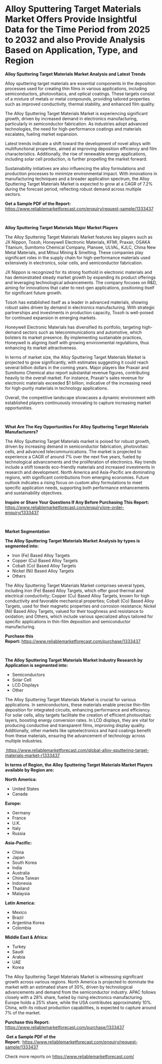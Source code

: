 <p><h1>Alloy Sputtering Target Materials Market Offers Provide Insightful Data for the Time Period from 2025 to 2032 and also Provide Analysis Based on Application, Type, and Region</h1></p><p><strong>Alloy Sputtering Target Materials Market Analysis and Latest Trends</strong></p>
<p><p>Alloy sputtering target materials are essential components in the deposition processes used for creating thin films in various applications, including semiconductors, photovoltaics, and optical coatings. These targets consist of a mixture of metals or metal compounds, providing tailored properties such as improved conductivity, thermal stability, and enhanced film quality.</p><p>The Alloy Sputtering Target Materials Market is experiencing significant growth, driven by increased demand in electronics manufacturing, particularly in semiconductor fabrication. As industries adopt advanced technologies, the need for high-performance coatings and materials escalates, fueling market expansion.</p><p>Latest trends indicate a shift toward the development of novel alloys with multifunctional properties, aimed at improving deposition efficiency and film characteristics. Additionally, the rise of renewable energy applications, including solar cell production, is further propelling the market forward. </p><p>Sustainability initiatives are also influencing the alloy formulations and production processes to minimize environmental impact. With innovations in manufacturing techniques and a broader application spectrum, the Alloy Sputtering Target Materials Market is expected to grow at a CAGR of 7.2% during the forecast period, reflecting robust demand across multiple sectors.</p></p>
<p><strong>Get a Sample PDF of the Report:&nbsp;</strong> <a href="https://www.reliablemarketforecast.com/enquiry/request-sample/1333437?utm_campaign=2333&utm_medium=2&utm_source=Github&utm_content=ia&utm_term=24032025&utm_id=alloy-sputtering-target-materials">https://www.reliablemarketforecast.com/enquiry/request-sample/1333437</a></p>
<p>&nbsp;</p>
<p><strong>Alloy Sputtering Target Materials Major Market Players</strong></p>
<p><p>The Alloy Sputtering Target Materials Market features key players such as JX Nippon, Tosoh, Honeywell Electronic Materials, KFMI, Praxair, OSAKA Titanium, Sumitomo Chemical Company, Plansee, ULVAL, KJLC, China New Metal Materials, and Mitsui Mining & Smelting. These companies play significant roles in the supply chain for high-performance materials used extensively in electronics, solar cells, and semiconductor fabrication.</p><p>JX Nippon is recognized for its strong foothold in electronic materials and has demonstrated steady market growth by expanding its product offerings and leveraging technological advancements. The company focuses on R&D, aiming for innovations that cater to next-gen applications, positioning itself for significant future growth.</p><p>Tosoh has established itself as a leader in advanced materials, showing robust sales driven by demand in electronics manufacturing. With strategic partnerships and investments in production capacity, Tosoh is well-poised for continued expansion in emerging markets.</p><p>Honeywell Electronic Materials has diversified its portfolio, targeting high-demand sectors such as telecommunications and automotive, which bolsters its market presence. By implementing sustainable practices, Honeywell is aligning itself with growing environmental regulations, thus enhancing its market attractiveness.</p><p>In terms of market size, the Alloy Sputtering Target Materials Market is projected to grow significantly, with estimates suggesting it could reach several billion dollars in the coming years. Major players like Praxair and Sumitomo Chemical also report substantial revenue figures, contributing heavily to the overall market. For instance, Praxair's sales revenue for electronic materials exceeded $1 billion, indicative of the increasing need for high-purity materials in technology applications.</p><p>Overall, the competitive landscape showcases a dynamic environment with established players continuously innovating to capture increasing market opportunities.</p></p>
<p>&nbsp;</p>
<p><strong>What Are The Key Opportunities For Alloy Sputtering Target Materials Manufacturers?</strong></p>
<p><p>The Alloy Sputtering Target Materials market is poised for robust growth, driven by increasing demand in semiconductor fabrication, photovoltaic cells, and advanced telecommunications. The market is projected to experience a CAGR of around 7% over the next five years, fueled by technological advancements and the proliferation of electronics. Key trends include a shift towards eco-friendly materials and increased investments in research and development. North America and Asia-Pacific are dominating regions, with significant contributions from emerging economies. Future outlook indicates a rising focus on custom alloy formulations to meet specific application needs, supporting both performance enhancements and sustainability objectives.</p></p>
<p><strong>Inquire or Share Your Questions If Any Before Purchasing This Report:</strong> <a href="https://www.reliablemarketforecast.com/enquiry/pre-order-enquiry/1333437?utm_campaign=2333&utm_medium=2&utm_source=Github&utm_content=ia&utm_term=24032025&utm_id=alloy-sputtering-target-materials">https://www.reliablemarketforecast.com/enquiry/pre-order-enquiry/1333437</a></p>
<p>&nbsp;</p>
<p><strong>Market Segmentation</strong></p>
<p><strong>The Alloy Sputtering Target Materials Market Analysis by types is segmented into:</strong></p>
<p><ul><li>Iron (Fe) Based Alloy Targets</li><li>Copper (Cu) Based Alloy Targets</li><li>Cobalt (Co) Based Alloy Targets</li><li>Nickel (Ni) Based Alloy Targets</li><li>Others</li></ul></p>
<p><p>The Alloy Sputtering Target Materials Market comprises several types, including Iron (Fe) Based Alloy Targets, which offer good thermal and electrical conductivity; Copper (Cu) Based Alloy Targets, known for high conductivity and favorable mechanical properties; Cobalt (Co) Based Alloy Targets, used for their magnetic properties and corrosion resistance; Nickel (Ni) Based Alloy Targets, valued for their toughness and resistance to oxidation; and Others, which include various specialized alloys tailored for specific applications in thin-film deposition and semiconductor manufacturing.</p></p>
<p><strong>Purchase this Report:&nbsp;</strong><a href="https://www.reliablemarketforecast.com/purchase/1333437?utm_campaign=2333&utm_medium=2&utm_source=Github&utm_content=ia&utm_term=24032025&utm_id=alloy-sputtering-target-materials">https://www.reliablemarketforecast.com/purchase/1333437</a></p>
<p>&nbsp;</p>
<p><strong>The Alloy Sputtering Target Materials Market Industry Research by Application is segmented into:</strong></p>
<p><ul><li>Semiconductors</li><li>Solar Cell</li><li>LCD Displays</li><li>Other</li></ul></p>
<p><p>The Alloy Sputtering Target Materials Market is crucial for various applications. In semiconductors, these materials enable precise thin-film deposition for integrated circuits, enhancing performance and efficiency. For solar cells, alloy targets facilitate the creation of efficient photovoltaic layers, boosting energy conversion rates. In LCD displays, they are vital for producing conductive and transparent films, improving display quality. Additionally, other markets like optoelectronics and hard coatings benefit from these materials, ensuring the advancement of technology across multiple industries.</p></p>
<p><a href="https://www.reliablemarketforecast.com/global-alloy-sputtering-target-materials-market-r1333437?utm_campaign=2333&utm_medium=2&utm_source=Github&utm_content=ia&utm_term=24032025&utm_id=alloy-sputtering-target-materials">&nbsp;https://www.reliablemarketforecast.com/global-alloy-sputtering-target-materials-market-r1333437</a></p>
<p><strong>In terms of Region, the Alloy Sputtering Target Materials Market Players available by Region are:</strong></p>
<p>
    <p> <strong> North America: </strong>
        <ul>
            <li>United States</li>
            <li>Canada</li>
        </ul>
        </p> 
    <p> <strong> Europe: </strong>
        <ul>
            <li>Germany</li>
            <li>France</li>
            <li>U.K.</li>
            <li>Italy</li>
            <li>Russia</li>
        </ul>
        </p> 
    <p> <strong> Asia-Pacific: </strong>
        <ul>
            <li>China</li>
            <li>Japan</li>
            <li>South Korea</li>
            <li>India</li>
            <li>Australia</li>
            <li>China Taiwan</li>
            <li>Indonesia</li>
            <li>Thailand</li>
            <li>Malaysia</li>
        </ul>
        </p> 
    <p> <strong> Latin America: </strong>
        <ul>
            <li>Mexico</li>
            <li>Brazil</li>
            <li>Argentina Korea</li>
            <li>Colombia</li>
        </ul>
        </p> 
    <p> <strong> Middle East & Africa: </strong>
        <ul>
            <li>Turkey</li>
            <li>Saudi</li>
            <li>Arabia</li>
            <li>UAE</li>
            <li>Korea</li>
        </ul>
    </p>
    </p>
<p><p>The Alloy Sputtering Target Materials Market is witnessing significant growth across various regions. North America is projected to dominate the market with an estimated share of 30%, driven by technological advancements and demand from the semiconductor industry. APAC follows closely with a 28% share, fueled by rising electronics manufacturing. Europe holds a 25% share, while the USA contributes approximately 10%. China, with its robust production capabilities, is expected to capture around 7% of the market.</p></p>
<p><strong>Purchase this Report: </strong><a href="https://www.reliablemarketforecast.com/purchase/1333437?utm_campaign=2333&utm_medium=2&utm_source=Github&utm_content=ia&utm_term=24032025&utm_id=alloy-sputtering-target-materials">https://www.reliablemarketforecast.com/purchase/1333437</a></p>
<p>&nbsp;<strong>Get a Sample PDF of the Report:&nbsp;&nbsp;</strong><a href="https://www.reliablemarketforecast.com/enquiry/request-sample/1333437?utm_campaign=2333&utm_medium=2&utm_source=Github&utm_content=ia&utm_term=24032025&utm_id=alloy-sputtering-target-materials">https://www.reliablemarketforecast.com/enquiry/request-sample/1333437</a></p>
<p><strong></strong></p>
<p>Check more reports on <a href="https://www.reliablemarketforecast.com/?utm_campaign=2333&utm_medium=2&utm_source=Github&utm_content=ia&utm_term=24032025&utm_id=alloy-sputtering-target-materials">https://www.reliablemarketforecast.com/</a></p>